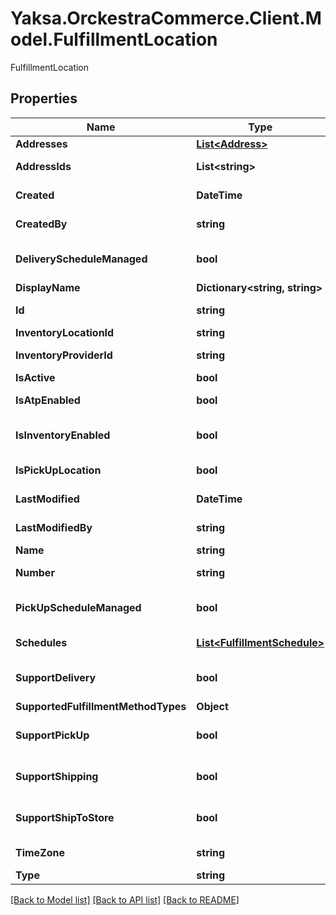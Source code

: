 # Yaksa.OrckestraCommerce.Client.Model.FulfillmentLocation
FulfillmentLocation

## Properties

Name | Type | Description | Notes
------------ | ------------- | ------------- | -------------
**Addresses** | [**List&lt;Address&gt;**](Address.md) | The fulfillment location&#39;s addresses. | [optional] 
**AddressIds** | **List&lt;string&gt;** | the unique identifiers of the addresses. | [optional] 
**Created** | **DateTime** | the date the Store/Warehouse was created. | [optional] 
**CreatedBy** | **string** | the identifier of the user who created the fulfillment location. | [optional] 
**DeliveryScheduleManaged** | **bool** | a value indicating whether this fulfillment location manage his own schedule for delivery | [optional] 
**DisplayName** | **Dictionary&lt;string, string&gt;** |  | [optional] 
**Id** | **string** | The unique identifier of the fulfillment location. | 
**InventoryLocationId** | **string** | the inventory location identifier | [optional] 
**InventoryProviderId** | **string** | the inventory provider identifier to use for this fulfillment location | [optional] 
**IsActive** | **bool** | The state of the fulfillment location | [optional] 
**IsAtpEnabled** | **bool** | a value indicating whether inventory availability to promise is enabled | [optional] 
**IsInventoryEnabled** | **bool** | a value indicating whether this fulfillment location has inventory enabled | [optional] 
**IsPickUpLocation** | **bool** | a value indicating whether this store is a pickup location. | [optional] 
**LastModified** | **DateTime** | The date of the last modification to the fulfillment location. | [optional] 
**LastModifiedBy** | **string** | the identifier of the user who last modified the Store or Warehouse. | [optional] 
**Name** | **string** | The name of the fulfillment location | [optional] 
**Number** | **string** | A business centric number to identify the fulfillment location | [optional] 
**PickUpScheduleManaged** | **bool** | a value indicating whether this fulfillment location manage his own schedule for pickup | [optional] 
**Schedules** | [**List&lt;FulfillmentSchedule&gt;**](FulfillmentSchedule.md) | The list of &#39;Schedule&#39; of the fulfillment location. | [optional] 
**SupportDelivery** | **bool** | a value indicating whether this store supports delivery for order fulfillment. | [optional] 
**SupportedFulfillmentMethodTypes** | **Object** | ICollection&lt;FulfillmentMethodType&gt; | [optional] 
**SupportPickUp** | **bool** | a value indicating whether this store supports pick-up for order fulfillment. | [optional] 
**SupportShipping** | **bool** | a value indicating whether this store supports shipping for order fulfillment. | [optional] 
**SupportShipToStore** | **bool** | a value indicating whether this store supports ship to store for order fulfillment. | [optional] 
**TimeZone** | **string** | the timezone in which the schedule hours were set. | [optional] 
**Type** | **string** | The type of the fulfillment location. | [optional] 

[[Back to Model list]](../README.md#documentation-for-models) [[Back to API list]](../README.md#documentation-for-api-endpoints) [[Back to README]](../README.md)

